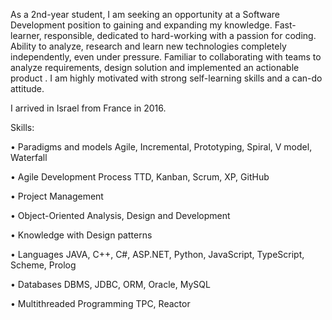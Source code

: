 As a 2nd-year student, I am seeking an opportunity at a Software Development position to gaining and expanding my knowledge.
Fast-learner, responsible, dedicated to hard-working with a passion for coding.
Ability to analyze, research and learn new technologies completely independently, even under pressure.
Familiar to collaborating with teams to analyze requirements, design solution and implemented an actionable product .
I am highly motivated with strong self-learning skills and a can-do attitude.

I arrived in Israel from France in 2016.


Skills: 

• Paradigms and models Agile, Incremental, Prototyping, Spiral, V model, Waterfall

• Agile Development Process TTD, Kanban, Scrum, XP, GitHub

• Project Management

• Object-Oriented Analysis, Design and Development

• Knowledge with Design patterns

• Languages JAVA, C++, C#, ASP.NET, Python, JavaScript, TypeScript, Scheme, Prolog

• Databases DBMS, JDBC, ORM, Oracle, MySQL

• Multithreaded Programming TPC, Reactor
